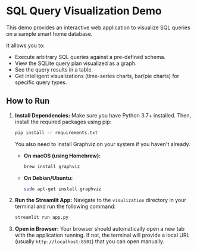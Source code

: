 # SQL Query Visualization Demo

This demo provides an interactive web application to visualize SQL queries on a sample smart home database.

It allows you to:
- Execute arbitrary SQL queries against a pre-defined schema.
- View the SQLite query plan visualized as a graph.
- See the query results in a table.
- Get intelligent visualizations (time-series charts, bar/pie charts) for specific query types.

## How to Run

1.  **Install Dependencies:**
    Make sure you have Python 3.7+ installed. Then, install the required packages using pip:
    ```bash
    pip install -r requirements.txt
    ```
    You also need to install Graphviz on your system if you haven't already.
    - **On macOS (using Homebrew):**
      ```bash
      brew install graphviz
      ```
    - **On Debian/Ubuntu:**
      ```bash
      sudo apt-get install graphviz
      ```

2.  **Run the Streamlit App:**
    Navigate to the `visulization` directory in your terminal and run the following command:
    ```bash
    streamlit run app.py
    ```

3.  **Open in Browser:**
    Your browser should automatically open a new tab with the application running. If not, the terminal will provide a local URL (usually `http://localhost:8501`) that you can open manually. 